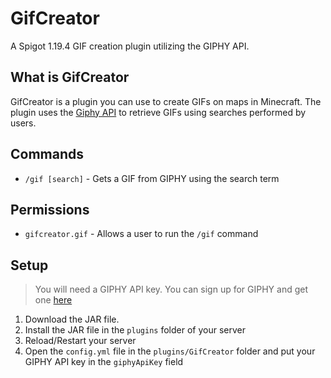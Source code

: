 # GifCreator

A Spigot 1.19.4 GIF creation plugin utilizing the GIPHY API.

## What is GifCreator

GifCreator is a plugin you can use to create GIFs on maps in Minecraft. The plugin uses the [Giphy API](https://developers.giphy.com/) to retrieve GIFs using searches performed by users.

## Commands

* `/gif [search]` - Gets a GIF from GIPHY using the search term

## Permissions

* `gifcreator.gif` - Allows a user to run the `/gif` command

## Setup

> You will need a GIPHY API key. You can sign up for GIPHY and get one [here](https://developers.giphy.com/)

1. Download the JAR file.
2. Install the JAR file in the `plugins` folder of your server
3. Reload/Restart your server
4. Open the `config.yml` file in the `plugins/GifCreator` folder and put your GIPHY API key in the `giphyApiKey` field